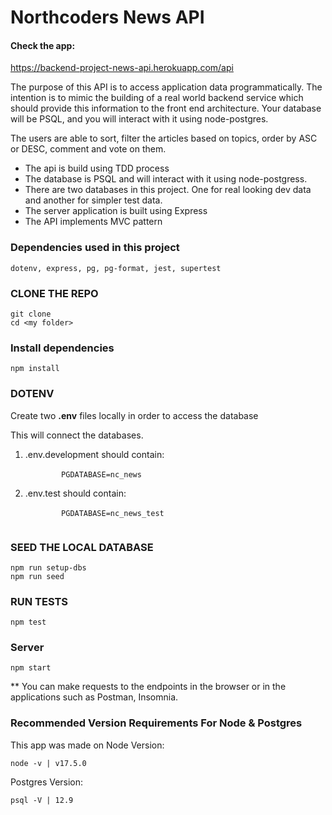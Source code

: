 # Northcoders News API

#### Check the app:
https://backend-project-news-api.herokuapp.com/api

<p>The purpose of this API is to access application data programmatically.
The intention is to mimic the building of a real world backend service which should provide this information to the front end architecture.
Your database will be PSQL, and you will interact with it using node-postgres.</p>
<p>The users are able to sort, filter the articles based on topics, order by ASC or DESC, comment and vote on them.</p>
    
  <ul>
  <li>The api is build using TDD process </li>
  <li>The database is PSQL and will interact with it using node-postgress.</li>
  <li>There are two databases in this project. One for real looking dev data and another for simpler test data.</li>
  <li>The server application is built using Express</li>
  <li> The API implements MVC pattern</li>
  </ul>

### Dependencies used in this project
```
dotenv, express, pg, pg-format, jest, supertest
```
### CLONE THE REPO

```
git clone
cd <my folder>
```

### Install dependencies
```
npm install
```
### DOTENV
<p>Create two <strong>.env</strong> files locally in order to access the database</p>
<p>This will connect the databases.</p>

<ol>
  <li>.env.development should contain:</br>
      <code>
        PGDATABASE=nc_news
      </code>
    </li>
    <li>.env.test should contain:</br>
      <code>
        PGDATABASE=nc_news_test
      </code>
    </li>
</ol>

  ### SEED THE LOCAL DATABASE
  ```
  npm run setup-dbs
  npm run seed
  ```

  ### RUN TESTS
  ```
  npm test
  ```

  ### Server
  ```
  npm start
  ```

 ** You can make requests to the endpoints in the browser or in the applications such as Postman, Insomnia.

  ### Recommended Version Requirements For Node & Postgres

  <p>This app was made on Node Version:</p>

  ```
  node -v | v17.5.0
  ```

  <p>Postgres Version:</p>

  ```
  psql -V | 12.9
  ```




